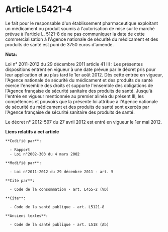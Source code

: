 # Article L5421-4

Le fait pour le responsable d'un établissement pharmaceutique exploitant un médicament ou produit soumis à l'autorisation de
mise sur le marché prévue à l'article L. 5121-8 de ne pas communiquer la date de cette commercialisation à          l'Agence
nationale de sécurité du médicament et des produits de santé  est puni de 3750 euros d'amende.

**Nota:**

Loi n° 2011-2012 du 29 décembre 2011 article 41 III : Les présentes dispositions entrent en vigueur à une date prévue par le
décret pris pour leur application et au plus tard le 1er août 2012. Dès cette entrée en vigueur, l'Agence nationale de
sécurité du médicament et des produits de santé exerce l'ensemble des droits et supporte l'ensemble des obligations de
l'Agence française de sécurité sanitaire des produits de santé. Jusqu'à l'entrée en vigueur mentionnée au premier alinéa du
présent III, les compétences et pouvoirs que la présente loi attribue à l'Agence nationale de sécurité du médicament et des
produits de santé sont exercés par l'Agence française de sécurité sanitaire des produits de santé.

Le décret n° 2012-597 du 27 avril 2012 est entré en vigueur le 1er mai 2012.

**Liens relatifs à cet article**

	**Codifié par**:

	  - Rapport
	  - Loi n°2002-303 du 4 mars 2002

	**Modifié par**:

	  - Loi n°2011-2012 du 29 décembre 2011 - art. 5

	**Cité par**:

	  - Code de la consommation - art. L455-2 (VD)

	**Cite**:

	  - Code de la santé publique - art. L5121-8

	**Anciens textes**:

	  - Code de la santé publique - art. L518 (Ab)
